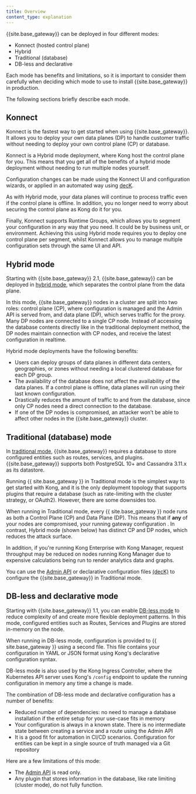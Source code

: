 ```yaml
---
title: Overview
content_type: explanation
---
```


{{site.base_gateway}} can be deployed in four different modes:

* Konnect (hosted control plane)
* Hybrid
* Traditional (database)
* DB-less and declarative

Each mode has benefits and limitations, so it is important to consider them carefully when deciding which mode to use to install {{site.base_gateway}} in production. 

The following sections briefly describe each mode. 

## Konnect

Konnect is the fastest way to get started when using {{site.base_gateway}}. It allows you to deploy your own data planes (DP) to handle customer traffic without needing to deploy your own control plane (CP) or database.

Konnect is a Hybrid mode deployment, where Kong host the control plane for you. This means that you get all of the benefits of a hybrid mode deployment without needing to run multiple nodes yourself.

Configuration changes can be made using the Konnect UI and configuration wizards, or applied in an automated way using [decK](/deck/).

As with Hybrid mode, your data planes will continue to process traffic even if the control plane is offline. In addition, you no longer need to worry about securing the control plane as Kong do it for you.

Finally, Konnect supports Runtime Groups, which allows you to segment your configuration in any way that you need. It could be by business unit, or environment. Achieving this using Hybrid mode requires you to deploy one control plane per segment, whilst Konnect allows you to manage multiple configuration sets through the same UI and API.

## Hybrid mode

Starting with {{site.base_gateway}} 2.1, {{site.base_gateway}} can be deployed in
[hybrid mode](/gateway/{{page.kong_version}}/kong-production/deployment-topologies/hybrid-mode/), which separates the control plane from the data plane.

In this mode, {{site.base_gateway}} nodes in a cluster are split into two roles: control plane
(CP), where configuration is managed and the Admin API is served from, and data
plane (DP), which serves traffic for the proxy. Many DP nodes are connected to a single CP node. Instead of accessing the database contents directly like in the
traditional deployment method, the DP nodes maintain connection with CP nodes,
and receive the latest configuration in realtime. 

Hybrid mode deployments have the following benefits:

* Users can deploy groups of data planes in different data centers, geographies, or zones without needing a local clustered database for each DP group.
* The availability of the database does not affect the availability of the data planes. If a control plane is offline, data planes will run using their last known configuration.
* Drastically reduces the amount of traffic to and from the database, since only CP nodes need a direct connection to the database.
* If one of the DP nodes is compromised, an attacker won’t be able to affect other nodes in the {{site.base_gateway}} cluster.

## Traditional (database) mode

In [traditional mode](/gateway/{{page.kong_version}}/kong-production/deployment-topologies/traditional/), {{site.base_gateway}} requires a database to store configured entities such as routes, services, and plugins. {{site.base_gateway}} supports both PostgreSQL 10+ and Cassandra 3.11.x as its datastore.

Running {{ site.base_gateway }} in Traditional mode is the simplest way to get started with Kong, and it is the only deployment topology that supports plugins that require a database (such as rate-limiting with the cluster strategy, or OAuth2). However, there are some downsides too.

When running in Traditional mode, every {{ site.base_gateway }} node runs as both a Control Plane (CP) and Data Plane (DP). This means that if **any** of your nodes are compromised, your running gateway configuration . In contrast, Hybrid mode (shown below) has distinct CP and DP nodes, which reduces the attack surface.

In addition, if you're running Kong Enterprise with Kong Manager, request throughput may be reduced on nodes running Kong Manager due to expensive calculations being run to render analytics data and graphs.

You can use the [Admin API](/gateway/{{page.kong_version}}/admin-api/) or declarative configuration files [(decK)](/deck/{{page.kong_version}}/) to configure the {{site.base_gateway}} in Traditional mode.

## DB-less and declarative mode

Starting with {{site.base_gateway}} 1.1, you can enable [DB-less mode](/gateway/{{page.kong_version}}/kong-production/deployment-topologies/db-less-and-declarative-config/) to reduce complexity of and create more flexible deployment patterns. In this mode, configured entities such as Routes, Services and Plugins are stored in-memory on the node.

When running in DB-less mode, configuration is provided to {{ site.base_gateway }} using a second file. This file contains your configuration in YAML or JSON format using Kong's declarative configuration syntax.

DB-less mode is also used by the Kong Ingress Controller, where the Kubernetes API server uses Kong's `/config` endpoint to update the running configuration in memory any time a change is made.

The combination of DB-less mode and declarative configuration has a number
of benefits:

* Reduced number of dependencies: no need to manage a database installation
  if the entire setup for your use-case fits in memory
* Your configuration is always in a known state. There is no intermediate 
  state between creating a service and a route using the Admin API
* It is a good fit for automation in CI/CD scenarios. Configuration for
  entities can be kept in a single source of truth managed via a Git
  repository

Here are a few limitations of this mode:

* The [Admin API](/gateway/{{page.kong_version}}/admin-api/) is read only.
* Any plugin that stores information in the database, like rate limiting (cluster mode), do not fully function.